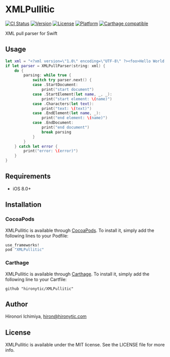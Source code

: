 # XMLPullitic

[![CI Status](http://img.shields.io/travis/hironytic/XMLPullitic.svg?style=flat)](https://travis-ci.org/hironytic/XMLPullitic)
[![Version](https://img.shields.io/cocoapods/v/XMLPullitic.svg?style=flat)](http://cocoapods.org/pods/XMLPullitic)
[![License](https://img.shields.io/cocoapods/l/XMLPullitic.svg?style=flat)](http://cocoapods.org/pods/XMLPullitic)
[![Platform](https://img.shields.io/cocoapods/p/XMLPullitic.svg?style=flat)](http://cocoapods.org/pods/XMLPullitic)
[![Carthage compatible](https://img.shields.io/badge/Carthage-compatible-4BC51D.svg?style=flat)](https://github.com/Carthage/Carthage)

XML pull parser for Swift

## Usage

```swift
let xml = "<?xml version=\"1.0\" encoding=\"UTF-8\" ?><foo>Hello World!</foo>"
if let parser = XMLPullParser(string: xml) {
    do {
        parsing: while true {
            switch try parser.next() {
            case .StartDocument:
                print("start document")
            case .StartElement(let name, _, _):
                print("start element: \(name)")
            case .Characters(let text):
                print("text: \(text)")
            case .EndElement(let name, _):
                print("end element: \(name)")
            case .EndDocument:
                print("end document")
                break parsing
            }
        }
    } catch let error {
        print("error: \(error)")
    }
}
```

## Requirements

- iOS 8.0+

## Installation

### CocoaPods

XMLPullitic is available through [CocoaPods](http://cocoapods.org).
To install it, simply add the following lines to your Podfile:

```ruby
use_frameworks!
pod "XMLPullitic"
```

### Carthage

XMLPullitic is available through [Carthage](https://github.com/Carthage/Carthage).
To install it, simply add the following line to your Cartfile:

```
github "hironytic/XMLPullitic"
```

## Author

Hironori Ichimiya, hiron@hironytic.com

## License

XMLPullitic is available under the MIT license. See the LICENSE file for more info.
